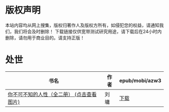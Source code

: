 # 版权声明

本站内容均从网上搜集，版权归著作人及版权方所有，如侵犯您的权益，请通知我们，我们将会及时删除！ 下载链接仅供宽带测试研究用途，请下载后在24小时内删除，请勿用于商业目的。请支持正版！

# 处世

| 书名 | 作者 | epub/mobi/azw3 |
| --- | --- | --- |
| [你不可不知的人性（全二册） (点击查看图片)](https://www.dushupai.com/attachment/2024/06/03/28f5315d25a61815.jpg) | 刘墉 | [下载](https://url89.ctfile.com/f/31084289-1357018933-feb3e1?p=8866) |
